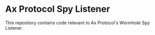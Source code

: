 # Ax Protocol Spy Listener

This repository contains code relevant to Ax Protocol's Wormhole Spy Listener.